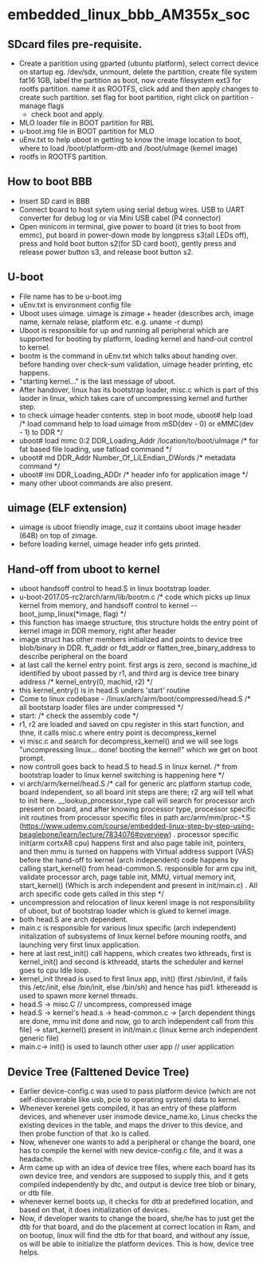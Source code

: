 # embedded_linux_bbb_AM355x_soc

## SDcard files pre-requisite.
- Create a paritition using gparted (ubuntu platform), select correct device on startup eg. /dev/sdx, unmount, delete the partition, create file system fat16 1GB, label the partition as boot,
  now create filesystem ext3 for rootfs partition. name it as ROOTFS, click add and then apply changes to create such partition. set flag for boot partition, right click on partition - manage flags
  - check boot and apply. 
- MLO loader file in BOOT partition for RBL
- u-boot.img file in BOOT partition for MLO
- uEnv.txt to help uboot in getting to know the image location to boot, where to load /boot/platform-dtb and /boot/uImage (kernel image)
- rootfs in ROOTFS partition.

## How to boot BBB
- Insert SD card in BBB
- Connect board to host sytem using serial debug wires. USB to UART converter for debug log or via Mini USB cabel (P4 connector)
- Open minicom in terminal, give power to board (it tries to boot from emmc), put board in power-down mode by longpress s3(all LEDs off), press and hold boot button s2(for SD card boot), gently press and release power button s3, and release boot button s2.

## U-boot
- File name has to be u-boot.img
- uEnv.txt is environment config file
- Uboot uses uimage. uimage is zimage + header (describes arch, image name, kernale relase, platform etc. e.g. uname -r dump)
- Uboot is responsible for up and running all peripheral which are supported for booting by platform, loading kernel and hand-out control to kernel.
- bootm is the command in uEnv.txt which talks about handing over. before handing over check-sum validation, uimage header printing, etc happens.
- "starting kernel..." is the last message of uboot.
- After handover, linux has its bootstrap loader, misc.c which is part of this laoder in linux, which takes care of uncompressing kernel and further step.
- to check uimage header contents. step in boot mode, uboot# help load /* load command help to load uimage from mSD(dev - 0) or eMMC(dev - 1) to DDR */
- uboot# load mmc 0:2 DDR_Loading_Addr /location/to/boot/uImage /* for fat based file loading, use fatload command */
- uboot# md DDR_Addr Number_Of_LiLEndian_DWords /* metadata command */
- uboot# imi DDR_Loading_ADDr /* header info for application image */
- many other uboot commands are also present.

## uimage (ELF extension)
- uimage is uboot friendly image, cuz it contains uboot image header (64B) on top of zimage.
- before loading kernel, uimage header info gets printed.

## Hand-off from uboot to kernel
- uboot handsoff control to head.S in linux bootstrap loader.
- u-boot-2017.05-rc2/arch/arm/lib/bootm.c /* code which picks up linux kernel from memory, and handsoff control to kernel -- boot_jump_linux(*image, flag) */
- this function has imaege structure, this structure holds the entry point of kernel image in DDR memory, right after header
- image struct has other members initialized and points to device tree blob/binary in DDR. ft_addr or fdt_addr or flatten_tree_binary_address to describe peripheral on the board
- at last call the kernel entry point. first args is zero, second is machine_id identified by uboot passed by r1, and third arg is device tree binary address /* kernel_entry(0, machid, r2) */
- this kernel_entry() is in head.S unders 'start' routine
- Come to linux codebase - /linux/arch/arm/boot/compressed/head.S /* all bootstarp loader files are under compressed */
- start: /* check the assembly code */
- r1, r2 are loaded and saved on cpu register in this start function, and thne, it calls misc.c where entry point is decompress_kernel
- vi misc.c and search for decompress_kernel() and we will see logs "uncompressing linux... done! booting the kernel!" which we get on boot prompt.
- now controll goes back to head.S to head.S in linux kernel. /* from bootstrap loader to linux kernel switching is happening here */
- vi arch/arm/kernel/head.S /* call for generic arc platform startup code, board independent, so all board init steps are there; r2 arg will tell what to init here. __lookup_processor_type call will search for processor arch present on board, and after knowing processor type, processor specific init routines from processor specific files in path arc/arm/mm/proc-*.S (https://www.udemy.com/course/embedded-linux-step-by-step-using-beaglebone/learn/lecture/7834076#overview) . processor specific init(arm cortxA8 cpu) happens first and also page table init, pointers, and then mmu is turned on happens with Virtual address support (VAS) before the hand-off to kernel (arch independent) code happens by calling start_kernel() from head-common.S. responsible for arm cpu init, validate processor arch, page table init, MMU,  virtual memory init, start_kernel() (Which is arch independent and present in init/main.c) . All arch specific code gets called in this step */
- uncompression and relocation of linux kerenl image is not responsibility of uboot, but of bootstrap loader which is glued to kernel image.
- both head.S are arch dependent.
- main.c is responsible for various linux specific (arch independent) initalization of subsystems of linux kernel before mouning rootfs, and launching very first linux application.
- here at last rest_init() call happens, which creates two kthreads, first is kernel_init() and second is kthreadd, starts the scheduler and kernel goes to cpu Idle loop.
- kernel_init thread is used to first linux app, init() (first /sbin/init, if fails this /etc/init, else /bin/init, else /bin/sh) and hence has pid1. kthereadd is used to spawn more kernel threads.
- head.S -> misc.C // uncompress, compressed image
- head.S -> kernel's head.s -> head-common.c -> [arch dependent things are done, mmu init done and now, go to arch independent call from this file] -> start_kernel() present in init/main.c (linux kerne arch independent generic file)
- main.c-> init() is used to launch other user app // user application

## Device Tree (Falttened Device Tree)
- Earlier device-config.c was used to pass platform device (which are not self-discoverable like usb, pcie to operating system) data to kernel.
- Whenever kerenel gets compiled, it has an entry of these platform devices, and whenever user insmode device_name.ko, Linux checks the existing devices in the table, and maps the driver to this device, and then probe function of that .ko is called.
- Now, whenever one wants to add a peripheral or change the board, one has to compile the kernel with new device-config.c file, and it was a headache.
- Arm came up with an idea of device tree files, where each board has its own device tree, and vendors are supposed to supply this, and it gets compiled independently by dtc, and output is device tree blob or binary, or dtb file.
- whenever kernel boots up, it checks for dtb at predefined location, and based on that, it does initialization of devices.
- Now, if developer wants to change the board, she/he has to just get the dtb for that board, and do the placement at correct location in Ram, and on bootup, linux will find the dtb for that board, and without any issue, os will be able to initialize the platform devices. This is how, device tree helps. 
